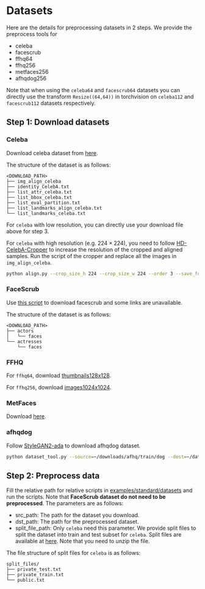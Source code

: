 
# Datasets

Here are the details for preprocessing datasets in 2 steps. We provide the preprocess tools for
+ celeba
+ facescrub
+ ffhq64
+ ffhq256
+ metfaces256
+ afhqdog256

Note that when using the `celeba64` and `facescrub64` datasets you can directly use the transform `Resize((64,64))` in torchvision on `celeba112` and `facescrub112` datasets respectively.


## Step 1: Download datasets

### Celeba

Download celeba dataset from [here](https://mmlab.ie.cuhk.edu.hk/projects/CelebA.html).

The structure of the dataset is as follows:
```
<DOWNLOAD_PATH>
├── img_align_celeba
├── identity_CelebA.txt
├── list_attr_celeba.txt
├── list_bbox_celeba.txt
├── list_eval_partition.txt
├── list_landmarks_align_celeba.txt
└── list_landmarks_celeba.txt
```

For `celeba` with low resolution, you can directly use your download file above for step 3.

For `celeba` with high resolution (e.g. $224\times 224$), you need to follow [HD-CelebA-Cropper](https://github.com/LynnHo/HD-CelebA-Cropper) to increase the resolution of the cropped and aligned samples. Run the script of the cropper and replace all the images in `img_align_celeba`.
```sh
python align.py --crop_size_h 224 --crop_size_w 224 --order 3 --save_format png --face_factor 0.65 --n_worker 32
```

### FaceScrub

Use [this script](https://github.com/faceteam/facescrub) to download facescrub and some links are unavailable.

The structure of the dataset is as follows:
```
<DOWNLOAD_PATH>
├── actors
│   └── faces
└── actresses
    └── faces
```

### FFHQ

For `ffhq64`, download [thumbnails128x128](https://drive.google.com/drive/folders/1tg-Ur7d4vk1T8Bn0pPpUSQPxlPGBlGfv).

For `ffhq256`, download [images1024x1024](https://drive.google.com/drive/folders/1tZUcXDBeOibC6jcMCtgRRz67pzrAHeHL).

### MetFaces

Download [here](https://drive.google.com/drive/folders/1iChdwdW7mZFUyivKtDwL8ehCNhYKQz6D).

### afhqdog

Follow [StyleGAN2-ada](https://github.com/NVlabs/stylegan2-ada-pytorch) to download afhqdog dataset.
```sh
python dataset_tool.py --source=~/downloads/afhq/train/dog --dest=~/datasets/afhqdog.zip
```

## Step 2: Preprocess data

Fill the relative path for relative scripts in [examples/standard/datasets](../examples/standard/datasets) and run the scripts. Note that **FaceScrub dataset do not need to be preprocessed**. The parameters are as follows:
+ src_path: The path for the dataset you download.
+ dst_path: The path for the preprocessed dataset.
+ split_file_path: Only `celeba` need this parameter. We provide split files to split the dataset into train and test subset for `celeba`. Split files are available at [here](https://drive.google.com/drive/folders/13jGV8bsQnxZRMPSVOLzu3OVGWyQf5kpI). Note that you need to unzip the file.

The file structure of split files for `celeba` is as follows: 
```
split_files/
├── private_test.txt
├── private_train.txt
└── public.txt
```